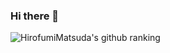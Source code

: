 ### Hi there 👋

<!--
**HirofumiMatsuda/HirofumiMatsuda** is a ✨ _special_ ✨ repository because its `README.md` (this file) appears on your GitHub profile.

Here are some ideas to get you started:

- 🔭 I’m currently working on ...
- 🌱 I’m currently learning ...
- 👯 I’m looking to collaborate on ...
- 🤔 I’m looking for help with ...
- 💬 Ask me about ...
- 📫 How to reach me: ...
- 😄 Pronouns: ...
- ⚡ Fun fact: ...
-->

![HirofumiMatsuda's github ranking](https://github-readme-ranking.vercel.app/api/rank?username=HirofumiMatusda)
